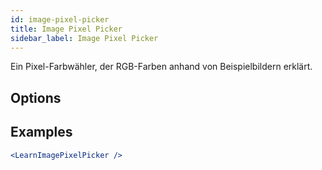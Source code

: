 ```yaml
---
id: image-pixel-picker
title: Image Pixel Picker
sidebar_label: Image Pixel Picker
---
```


Ein Pixel-Farbwähler, der RGB-Farben anhand von Beispielbildern erklärt.

## Options



## Examples

```jsx live
<LearnImagePixelPicker />
```

